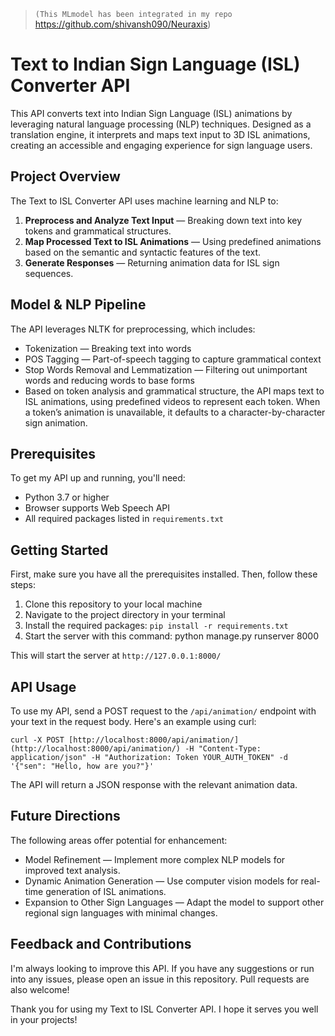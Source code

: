 > `(This MLmodel has been integrated in my repo` https://github.com/shivansh090/Neuraxis)
# Text to Indian Sign Language (ISL) Converter API

This API converts text into Indian Sign Language (ISL) animations by leveraging natural language processing (NLP) techniques. Designed as a translation engine, it interprets and maps text input to 3D ISL animations, creating an accessible and engaging experience for sign language users.

## Project Overview

The Text to ISL Converter API uses machine learning and NLP to:
 1. **Preprocess and Analyze Text Input** — Breaking down text into key tokens and grammatical structures.
 2. **Map Processed Text to ISL Animations** — Using predefined animations based on the semantic and syntactic features of the text.
 3. **Generate Responses** — Returning animation data for ISL sign sequences.

## Model & NLP Pipeline

The API leverages NLTK for preprocessing, which includes:

- Tokenization — Breaking text into words
- POS Tagging — Part-of-speech tagging to capture grammatical context
- Stop Words Removal and Lemmatization — Filtering out unimportant words and reducing words to base forms
- Based on token analysis and grammatical structure, the API maps text to ISL animations, using predefined videos to represent each token. When a token’s animation is unavailable, it defaults to a character-by-character sign animation.

## Prerequisites

To get my API up and running, you'll need:

 - Python 3.7 or higher
 - Browser supports Web Speech API
 - All required packages listed in `requirements.txt`

## Getting Started

First, make sure you have all the prerequisites installed. Then, follow these steps:

1. Clone this repository to your local machine
2. Navigate to the project directory in your terminal
3. Install the required packages: `pip install -r requirements.txt`
4. Start the server with this command: python manage.py runserver 8000

This will start the server at `http://127.0.0.1:8000/`

## API Usage

To use my API, send a POST request to the `/api/animation/` endpoint with your text in the request body. Here's an example using curl:
```
curl -X POST [http://localhost:8000/api/animation/](http://localhost:8000/api/animation/) -H "Content-Type: application/json" -H "Authorization: Token YOUR_AUTH_TOKEN" -d '{"sen": "Hello, how are you?"}'

```
The API will return a JSON response with the relevant animation data.

## Future Directions
The following areas offer potential for enhancement:

- Model Refinement — Implement more complex NLP models for improved text analysis.
- Dynamic Animation Generation — Use computer vision models for real-time generation of ISL animations.
- Expansion to Other Sign Languages — Adapt the model to support other regional sign languages with minimal changes.
## Feedback and Contributions

I'm always looking to improve this API. If you have any suggestions or run into any issues, please open an issue in this repository. Pull requests are also welcome!

Thank you for using my Text to ISL Converter API. I hope it serves you well in your projects!

